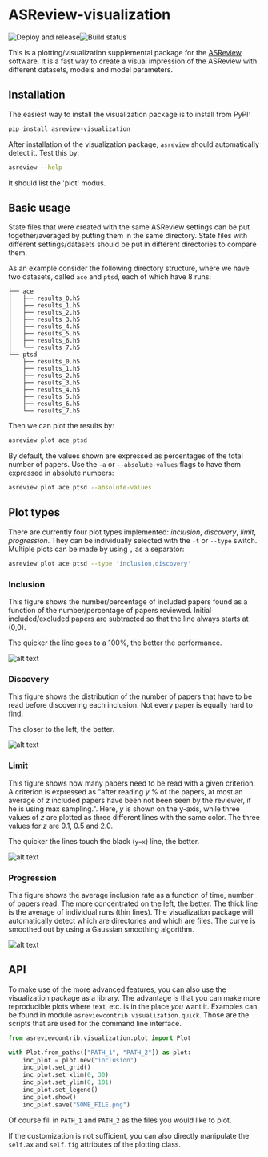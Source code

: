 # ASReview-visualization

![Deploy and release](https://github.com/asreview/asreview-visualization/workflows/Deploy%20and%20release/badge.svg)![Build status](https://github.com/asreview/asreview-visualization/workflows/test-suite/badge.svg)

This is a plotting/visualization supplemental package for the
[ASReview](https://github.com/asreview/asreview) software. It is a fast way to
create a visual impression of the ASReview with different datasets, models and
model parameters.

## Installation

The easiest way to install the visualization package is to install from PyPI:

``` bash
pip install asreview-visualization
```

After installation of the visualization package, `asreview` should automatically
detect it. Test this by:

```bash
asreview --help
```

It should list the 'plot' modus.

## Basic usage

State files that were created with the same ASReview settings can be put
together/averaged by putting them in the same directory. State files with
different settings/datasets should be put in different directories to compare
them.

As an example consider the following directory structure, where we have two
datasets, called `ace` and `ptsd`, each of which have 8 runs:

```
├── ace
│   ├── results_0.h5
│   ├── results_1.h5
│   ├── results_2.h5
│   ├── results_3.h5
│   ├── results_4.h5
│   ├── results_5.h5
│   ├── results_6.h5
│   └── results_7.h5
└── ptsd
    ├── results_0.h5
    ├── results_1.h5
    ├── results_2.h5
    ├── results_3.h5
    ├── results_4.h5
    ├── results_5.h5
    ├── results_6.h5
    └── results_7.h5
```

Then we can plot the results by:

```bash
asreview plot ace ptsd
```

By default, the values shown are expressed as percentages of the total number of papers. Use the
`-a` or `--absolute-values` flags to have them expressed in absolute numbers:

```bash
asreview plot ace ptsd --absolute-values
```


## Plot types

There are currently four plot types implemented: _inclusion_, _discovery_,
_limit_, _progression_. They can be individually selected with the `-t` or
`--type` switch. Multiple plots can be made by using `,` as a separator:

```bash
asreview plot ace ptsd --type 'inclusion,discovery'
```

### Inclusion

This figure shows the number/percentage of included papers found as a function
of the number/percentage of papers reviewed. Initial included/excluded papers
are subtracted so that the line always starts at (0,0).

The quicker the line goes to a 100%, the better the performance.

![alt text](https://github.com/msdslab/asreview-visualization/blob/master/docs/inclusions.png?raw=true "Inclusions")

### Discovery

This figure shows the distribution of the number of papers that have to be
read before discovering each inclusion. Not every paper is equally hard to
find.

The closer to the left, the better.

![alt text](https://github.com/msdslab/asreview-visualization/blob/master/docs/discovery.png?raw=true "Discovery")


### Limit

This figure shows how many papers need to be read with a given criterion. A
criterion is expressed as "after reading _y_ % of the papers, at most an
average of _z_ included papers have been not been seen by the reviewer, if he
is using max sampling.". Here, _y_ is shown on the y-axis, while three values
of _z_ are plotted as three different lines with the same color. The three
values for _z_ are 0.1, 0.5 and 2.0.

The quicker the lines touch the black (`y=x`) line, the better.

![alt text](https://github.com/msdslab/asreview-visualization/blob/master/docs/limits.png?raw=true "Limits")

### Progression

This figure shows the average inclusion rate as a function of time, number of
papers read. The more concentrated on the left, the better. The thick line is
the average of individual runs (thin lines). The visualization package will
automatically detect which are directories and which are files. The curve is
smoothed out by using a Gaussian smoothing algorithm.

![alt text](https://github.com/msdslab/asreview-visualization/blob/master/docs/progression.png?raw=true "Progression")


## API

To make use of the more advanced features, you can also use the visualization
package as a library. The advantage is that you can make more reproducible
plots where text, etc. is in the place *you* want it. Examples can be found in
module `asreviewcontrib.visualization.quick`. Those are the scripts that are
used for the command line interface.

```python
from asreviewcontrib.visualization.plot import Plot

with Plot.from_paths(["PATH_1", "PATH_2"]) as plot:
	inc_plot = plot.new("inclusion")
	inc_plot.set_grid()
	inc_plot.set_xlim(0, 30)
	inc_plot.set_ylim(0, 101)
	inc_plot.set_legend()
	inc_plot.show()
	inc_plot.save("SOME_FILE.png")
```

Of course fill in `PATH_1` and `PATH_2` as the files you would like to plot.

If the customization is not sufficient, you can also directly manipulate the
`self.ax` and `self.fig` attributes of the plotting class.
